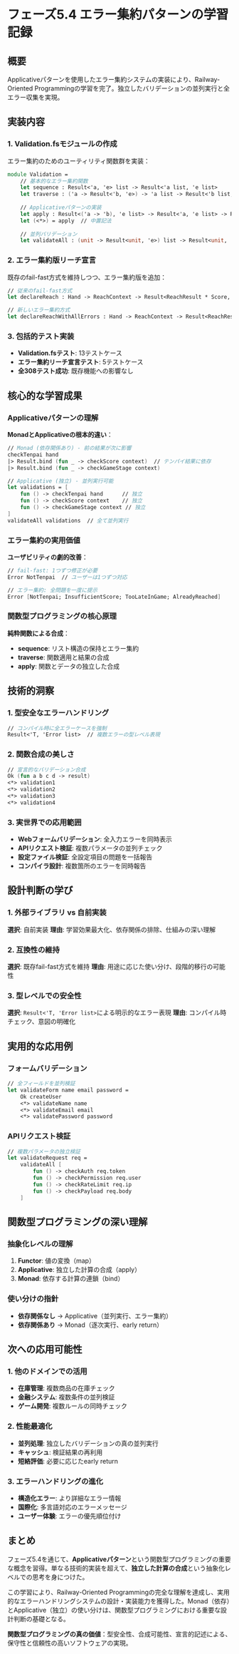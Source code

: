 # フェーズ5.4 エラー集約パターンの学習記録

## 概要
Applicativeパターンを使用したエラー集約システムの実装により、Railway-Oriented Programmingの学習を完了。独立したバリデーションの並列実行と全エラー収集を実現。

## 実装内容

### 1. Validation.fsモジュールの作成
エラー集約のためのユーティリティ関数群を実装：

```fsharp
module Validation =
    // 基本的なエラー集約関数
    let sequence : Result<'a, 'e> list -> Result<'a list, 'e list>
    let traverse : ('a -> Result<'b, 'e>) -> 'a list -> Result<'b list, 'e list>
    
    // Applicativeパターンの実装
    let apply : Result<('a -> 'b), 'e list> -> Result<'a, 'e list> -> Result<'b, 'e list>
    let (<*>) = apply  // 中置記法
    
    // 並列バリデーション
    let validateAll : (unit -> Result<unit, 'e>) list -> Result<unit, 'e list>
```

### 2. エラー集約版リーチ宣言
既存のfail-fast方式を維持しつつ、エラー集約版を追加：

```fsharp
// 従来のfail-fast方式
let declareReach : Hand -> ReachContext -> Result<ReachResult * Score, ReachError>

// 新しいエラー集約方式
let declareReachWithAllErrors : Hand -> ReachContext -> Result<ReachResult * Score, ReachError list>
```

### 3. 包括的テスト実装
- **Validation.fsテスト**: 13テストケース
- **エラー集約リーチ宣言テスト**: 5テストケース
- **全308テスト成功**: 既存機能への影響なし

## 核心的な学習成果

### Applicativeパターンの理解
**MonadとApplicativeの根本的違い**：

```fsharp
// Monad (依存関係あり) - 前の結果が次に影響
checkTenpai hand
|> Result.bind (fun _ -> checkScore context)  // テンパイ結果に依存
|> Result.bind (fun _ -> checkGameStage context)

// Applicative (独立) - 並列実行可能
let validations = [
    fun () -> checkTenpai hand      // 独立
    fun () -> checkScore context    // 独立
    fun () -> checkGameStage context // 独立
]
validateAll validations  // 全て並列実行
```

### エラー集約の実用価値
**ユーザビリティの劇的改善**：

```fsharp
// fail-fast: 1つずつ修正が必要
Error NotTenpai  // ユーザーは1つずつ対応

// エラー集約: 全問題を一度に提示
Error [NotTenpai; InsufficientScore; TooLateInGame; AlreadyReached]
```

### 関数型プログラミングの核心原理
**純粋関数による合成**：
- **sequence**: リスト構造の保持とエラー集約
- **traverse**: 関数適用と結果の合成
- **apply**: 関数とデータの独立した合成

## 技術的洞察

### 1. 型安全なエラーハンドリング
```fsharp
// コンパイル時に全エラーケースを強制
Result<'T, 'Error list>  // 複数エラーの型レベル表現
```

### 2. 関数合成の美しさ
```fsharp
// 宣言的なバリデーション合成
Ok (fun a b c d -> result)
<*> validation1
<*> validation2
<*> validation3
<*> validation4
```

### 3. 実世界での応用範囲
- **Webフォームバリデーション**: 全入力エラーを同時表示
- **APIリクエスト検証**: 複数パラメータの並列チェック
- **設定ファイル検証**: 全設定項目の問題を一括報告
- **コンパイラ設計**: 複数箇所のエラーを同時報告

## 設計判断の学び

### 1. 外部ライブラリ vs 自前実装
**選択**: 自前実装
**理由**: 学習効果最大化、依存関係の排除、仕組みの深い理解

### 2. 互換性の維持
**選択**: 既存fail-fast方式を維持
**理由**: 用途に応じた使い分け、段階的移行の可能性

### 3. 型レベルでの安全性
**選択**: `Result<'T, 'Error list>`による明示的なエラー表現
**理由**: コンパイル時チェック、意図の明確化

## 実用的な応用例

### フォームバリデーション
```fsharp
// 全フィールドを並列検証
let validateForm name email password =
    Ok createUser
    <*> validateName name
    <*> validateEmail email  
    <*> validatePassword password
```

### APIリクエスト検証
```fsharp
// 複数パラメータの独立検証
let validateRequest req =
    validateAll [
        fun () -> checkAuth req.token
        fun () -> checkPermission req.user
        fun () -> checkRateLimit req.ip
        fun () -> checkPayload req.body
    ]
```

## 関数型プログラミングの深い理解

### 抽象化レベルの理解
1. **Functor**: 値の変換（map）
2. **Applicative**: 独立した計算の合成（apply）
3. **Monad**: 依存する計算の連鎖（bind）

### 使い分けの指針
- **依存関係なし** → Applicative（並列実行、エラー集約）
- **依存関係あり** → Monad（逐次実行、early return）

## 次への応用可能性

### 1. 他のドメインでの活用
- **在庫管理**: 複数商品の在庫チェック
- **金融システム**: 複数条件の並列検証
- **ゲーム開発**: 複数ルールの同時チェック

### 2. 性能最適化
- **並列処理**: 独立したバリデーションの真の並列実行
- **キャッシュ**: 検証結果の再利用
- **短絡評価**: 必要に応じたearly return

### 3. エラーハンドリングの進化
- **構造化エラー**: より詳細なエラー情報
- **国際化**: 多言語対応のエラーメッセージ
- **ユーザー体験**: エラーの優先順位付け

## まとめ

フェーズ5.4を通じて、**Applicativeパターン**という関数型プログラミングの重要な概念を習得。単なる技術的実装を超えて、**独立した計算の合成**という抽象化レベルでの思考を身につけた。

この学習により、Railway-Oriented Programmingの完全な理解を達成し、実用的なエラーハンドリングシステムの設計・実装能力を獲得した。Monad（依存）とApplicative（独立）の使い分けは、関数型プログラミングにおける重要な設計判断の基礎となる。

**関数型プログラミングの真の価値**：型安全性、合成可能性、宣言的記述による、保守性と信頼性の高いソフトウェアの実現。